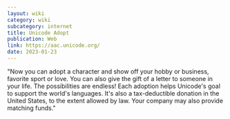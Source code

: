 ```yaml
---
layout: wiki
category: wiki
subcategory: internet
title: Unicode Adopt
publication: Web
link: https://aac.unicode.org/
date: 2023-01-23
---
```


"Now you can adopt a character and show off your hobby or business, favorite sport or love. You can also give the gift of a letter to someone in your life. The possibilities are endless! Each adoption helps Unicode's goal to support the world's languages. It's also a tax-deductible donation in the United States, to the extent allowed by law. Your company may also provide matching funds."
